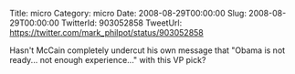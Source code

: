 Title: micro
Category: micro
Date: 2008-08-29T00:00:00
Slug: 2008-08-29T00:00:00
TwitterId: 903052858
TweetUrl: https://twitter.com/mark_philpot/status/903052858

Hasn't McCain completely undercut his own message that "Obama is not ready... not enough experience..." with this VP pick?